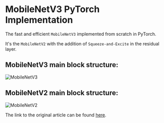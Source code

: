 # MobileNetV3 PyTorch Implementation

The fast and efficient `MobileNetV3` implemented from scratch in PyTorch.

It's the `MobileNetV2` with the addition of `Squeeze-and-Excite` in the residual layer.

## MobileNetV3 main block structure:

![MobileNetV3](MobileNetV3.png)

## MobileNetV2 main block structure:

![MobileNetV2](MobileNetV2.png)

The link to the original article can be found [here](https://arxiv.org/abs/1905.02244v5).